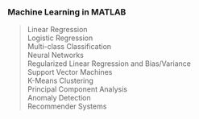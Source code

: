 ### Machine Learning in MATLAB

> Linear Regression  
> Logistic Regression  
> Multi-class Classification  
> Neural Networks  
> Regularized Linear Regression and Bias/Variance  
> Support Vector Machines  
> K-Means Clustering  
> Principal Component Analysis  
> Anomaly Detection  
> Recommender Systems  
